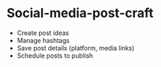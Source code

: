 # Social-media-post-craft
- Create post ideas
- Manage hashtags
- Save post details (platform, media links)
- Schedule posts to publish
